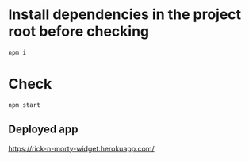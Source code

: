 # Install dependencies in the project root before checking 
```
npm i
```

# Check
```
npm start
```

## Deployed app
https://rick-n-morty-widget.herokuapp.com/
